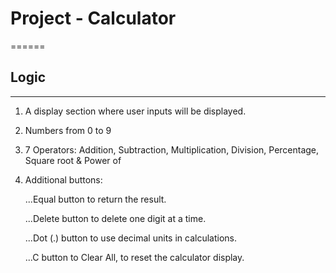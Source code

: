 # Project - Calculator

======

## Logic

---

1. A display section where user inputs will be displayed.
2. Numbers from 0 to 9
3. 7 Operators: Addition, Subtraction, Multiplication, Division, Percentage, Square root & Power of
4. Additional buttons:

    ...Equal button to return the result.

    ...Delete button to delete one digit at a time.

    ...Dot (.) button to use decimal units in calculations.

    ...C button to Clear All, to reset the calculator display.
